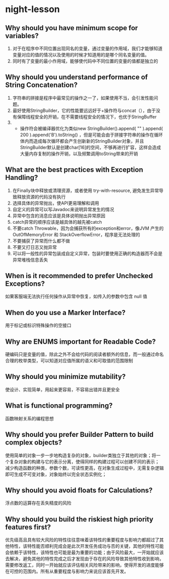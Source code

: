 # night-lesson

## Why should you have minimum scope for variables?
 1. 对于在程序中不同位置出现同名的变量，通过变量的作用域，我们才能够知道变量对应的值的情况以及使用的时候才知道用的是哪个同名变量的值。
 2. 同时有了变量的最小作用域，能够使代码中不同位置的变量的值都是独立的


## Why should you understand performance of String Concatenation?
 1. 字符串的拼接是程序中最常见的操作之一了，如果使用不当，会引发性能问题。
 2. 最好使用StringBuilder，它的性能要远远好于+操作符与concat（），由于没有保障线程安全的开销，在不需要线程安全的情况下，也优于StringBuffer
 3.  + 操作符会被编译器优化为类似new StringBuilder().append( "" ).append( 200 ).append('B').toString()
，但是可能会由于拼接字符串的操作在循环体内而造成每次循环都会产生创新新的StringBuilder对象，并且StringBuilder默认是创建char[16]的空间，不够再进行扩容，这样会造成大量内存复制的操作开销，以及频繁调用toString带来的开销

## What are the best practices with Exception Handling?
 1. 在Finally块中释放或清理资源，或者使用 try-with-resource, 避免发生异常导致释放资源的代码没有执行
 2. 选择具体的异常抛出，使API更易理解和调用
 3. 自定义的异常可以写Javadoc来说明异常发生的情况
 4. 异常中包含的消息应该是具体说明抛出异常原因
 5. catch异常的顺序应该是越具体的越先被catch
 6. 不要catch Throwable，因为会捕获所有的exception和error，像JVM 产生的OutOfMemoryError 和 StackOverflowError，程序是无法处理的
 7. 不要捕获了异常而什么都不做
 8. 不要又打日志又抛异常
 9. 可以将一般性的异常包装成自定义异常，包装时要使用正确的构造器而不会是异常堆栈信息丢失

## When is it recommended to prefer Unchecked Exceptions?
 如果客服端无法执行任何操作从异常中恢复，如传入的参数中包含 null 值

## When do you use a Marker Interface?
 用于标记或标识特殊操作的空接口

## Why are ENUMS important for Readable Code?
 硬编码只是变量的值，除此之外不会给代码的阅读者额外的信息，而一般通过命名合理的枚举类型，可以知道对应值所属的语义和可取值的范围限制

## Why should you minimize mutability?
 使设计、实现简单，用起来更容易，不容易出错并且更安全

## What is functional programming?
 函数映射关系的编程思想

## Why should you prefer Builder Pattern to build complex objects?
使用简单的对象一步一步地构造复杂的对象，builder类独立于其他的对象；将一个复杂对象的构建与它的表示分离，使得同样的构建过程可以创建不同的表示；
减少构造函数的种类，参数个数，可读性更高，在对象生成过程中，无需复杂逻辑即可生成不可变对象，对象始终以完全状态实例化；

## Why should you avoid floats for Calculations?
 浮点数的运算存在丢失精度的风险

## Why should you build the riskiest high priority features first?
 优先级高且具有较大风险的特性往往意味着该特性的重要程度与影响力都超过了其他特性，该特性能否顺利完成会是此次开发任务成功与否的关键，其他的特性可能会依赖于该特性，该特性也可能是最为重要的功能；由于风险最大，一开始就应该去解决，避免其他的特性完成之后才发现由于存在的风险导致其他特性收到影响，需要修改返工，同时一开始就应该评估相关风险带来的影响，使得开发的进度能够在可控的范围内。所有从重要程度与影响力来说应该首先开发。
